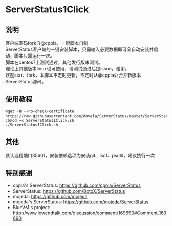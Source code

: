 # ServerStatus1Click

## 说明
客户端源码fork自@cppla，一键脚本自制
<br>ServerStatus客户端的一键安装脚本，只需输入必要数据即可全自动安装并启动，脚本只需运行一次。
<br>脚本在centos7上测试通过，其他发行版未测试。
<br>理论上其他版本linux也可使用，请测试通过后提issue，谢谢。
<br>欢迎star、fork，本脚本不定时更新，不定时从@cppla处合并新版本ServerStatus源码。

## 使用教程
````
wget -N --no-check-certificate https://raw.githubusercontent.com/dovela/ServerStatus/master/ServerStatus1Click.sh
chmod +x ServerStatus1Click.sh
./ServerStatus1Click.sh
````

## 其他
默认远程端口35601，安装依赖选项为安装git、lsof、psutil，建议执行一次

## 特别感谢
* cppla's ServerStatus: https://github.com/cppla/ServerStatus
* ServerStatus: https://github.com/BotoX/ServerStatus
* mojeda: https://github.com/mojeda 
* mojeda's ServerStatus: https://github.com/mojeda/ServerStatus
* BlueVM's project: http://www.lowendtalk.com/discussion/comment/169690#Comment_169690
